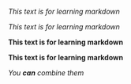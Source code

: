 *This text is for learning markdown*

_This text is for learning markdown_

**This text is for learning markdown**

__This text is for learning markdown__

_You **can** combine them_
